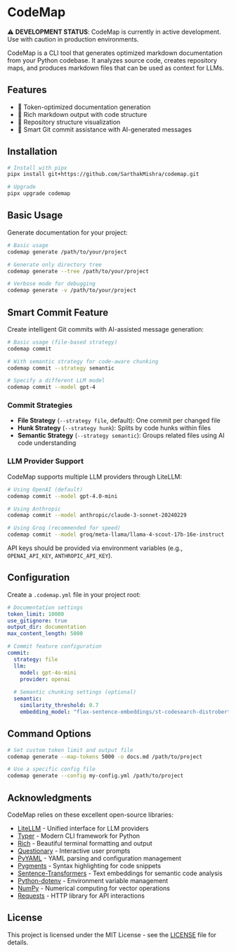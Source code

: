 # CodeMap

⚠️ **DEVELOPMENT STATUS**: CodeMap is currently in active development. Use with caution in production environments.

CodeMap is a CLI tool that generates optimized markdown documentation from your Python codebase. It analyzes source code, creates repository maps, and produces markdown files that can be used as context for LLMs.

## Features

- 🎯 Token-optimized documentation generation
- 📝 Rich markdown output with code structure
- 🌳 Repository structure visualization
- 🔄 Smart Git commit assistance with AI-generated messages

## Installation

```bash
# Install with pipx
pipx install git+https://github.com/SarthakMishra/codemap.git

# Upgrade
pipx upgrade codemap
```

## Basic Usage

Generate documentation for your project:

```bash
# Basic usage
codemap generate /path/to/your/project

# Generate only directory tree
codemap generate --tree /path/to/your/project

# Verbose mode for debugging
codemap generate -v /path/to/your/project
```

## Smart Commit Feature

Create intelligent Git commits with AI-assisted message generation:

```bash
# Basic usage (file-based strategy)
codemap commit

# With semantic strategy for code-aware chunking
codemap commit --strategy semantic

# Specify a different LLM model
codemap commit --model gpt-4
```

### Commit Strategies

- **File Strategy** (`--strategy file`, default): One commit per changed file
- **Hunk Strategy** (`--strategy hunk`): Splits by code hunks within files
- **Semantic Strategy** (`--strategy semantic`): Groups related files using AI code understanding

### LLM Provider Support

CodeMap supports multiple LLM providers through LiteLLM:

```bash
# Using OpenAI (default)
codemap commit --model gpt-4.0-mini

# Using Anthropic
codemap commit --model anthropic/claude-3-sonnet-20240229

# Using Groq (recommended for speed)
codemap commit --model groq/meta-llama/llama-4-scout-17b-16e-instruct
```

API keys should be provided via environment variables (e.g., `OPENAI_API_KEY`, `ANTHROPIC_API_KEY`).

## Configuration

Create a `.codemap.yml` file in your project root:

```yaml
# Documentation settings
token_limit: 10000
use_gitignore: true
output_dir: documentation
max_content_length: 5000

# Commit feature configuration
commit:
  strategy: file
  llm:
    model: gpt-4o-mini
    provider: openai
  
  # Semantic chunking settings (optional)
  semantic:
    similarity_threshold: 0.7
    embedding_model: "flax-sentence-embeddings/st-codesearch-distroberta-base"
```

## Command Options

```bash
# Set custom token limit and output file
codemap generate --map-tokens 5000 -o docs.md /path/to/project

# Use a specific config file
codemap generate --config my-config.yml /path/to/project
```

## Acknowledgments

CodeMap relies on these excellent open-source libraries:

- [LiteLLM](https://github.com/BerriAI/litellm) - Unified interface for LLM providers
- [Typer](https://typer.tiangolo.com/) - Modern CLI framework for Python
- [Rich](https://rich.readthedocs.io/) - Beautiful terminal formatting and output
- [Questionary](https://github.com/tmbo/questionary) - Interactive user prompts
- [PyYAML](https://pyyaml.org/) - YAML parsing and configuration management
- [Pygments](https://pygments.org/) - Syntax highlighting for code snippets
- [Sentence-Transformers](https://www.sbert.net/) - Text embeddings for semantic code analysis
- [Python-dotenv](https://github.com/theskumar/python-dotenv) - Environment variable management
- [NumPy](https://numpy.org/) - Numerical computing for vector operations
- [Requests](https://requests.readthedocs.io/) - HTTP library for API interactions

## License

This project is licensed under the MIT License - see the [LICENSE](LICENSE) file for details.